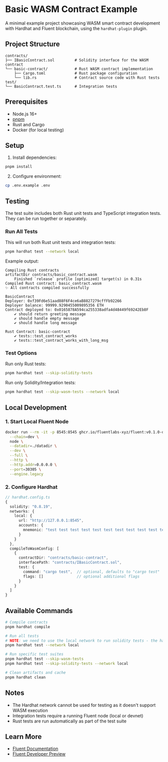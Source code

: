 # Basic WASM Contract Example

A minimal example project showcasing WASM smart contract development with Hardhat and Fluent blockchain, using the `hardhat-plugin` plugin.

## Project Structure

```
contracts/
├── IBasicContract.sol         # Solidity interface for the WASM contract
└── basic-contract/            # Rust WASM contract implementation
    ├── Cargo.toml             # Rust package configuration
    └── lib.rs                 # Contract source code with Rust tests
test/
└── BasicContract.test.ts      # Integration tests
```

## Prerequisites

- Node.js 16+
- [pnpm](https://pnpm.io/)
- Rust and Cargo
- Docker (for local testing)

## Setup

1. Install dependencies:

```bash
pnpm install
```

2. Configure environment:

```bash
cp .env.example .env
```

## Testing

The test suite includes both Rust unit tests and TypeScript integration tests. They can be run together or separately.

### Run All Tests

This will run both Rust unit tests and integration tests:

```bash
pnpm hardhat test --network local
```

Example output:

```
Compiling Rust contracts
artifactDir contracts/basic_contract.wasm
    Finished `release` profile [optimized] target(s) in 0.31s
Compiled Rust contract: basic_contract.wasm
✨ All contracts compiled successfully

BasicContract
Deployer: 0xf39Fd6e51aad88F6F4ce6aB8827279cffFb92266
Deployer balance: 99999.9290455009895356 ETH
Contract deployed to: 0x0165878A594ca255338adfa4d48449f69242Eb8F
    ✔ should return greeting message
    ✔ should handle empty message
    ✔ should handle long message

Rust Contract: basic-contract
    ✔ tests::test_contract_works
    ✔ tests::test_contract_works_with_long_msg
```

### Test Options

Run only Rust tests:

```bash
pnpm hardhat test --skip-solidity-tests
```

Run only Solidity/Integration tests:

```bash
pnpm hardhat test --skip-wasm-tests --network local
```

## Local Development

### 1. Start Local Fluent Node

```bash
docker run --rm -it -p 8545:8545 ghcr.io/fluentlabs-xyz/fluent:v0.1.0-dev.8 \
  --chain=dev \
  node \
  --datadir=./datadir \
  --dev \
  --full \
  --http \
  --http.addr=0.0.0.0 \
  --port=30305 \
  --engine.legacy
```

### 2. Configure Hardhat

```typescript
// hardhat.config.ts
{
  solidity: "0.8.19",
  networks: {
    local: {
      url: "http://127.0.0.1:8545",
      accounts: {
        mnemonic: "test test test test test test test test test test test junk"
      }
    }
  },
  compileToWasmConfig: [
    {
      contractDir: "contracts/basic-contract",
      interfacePath: "contracts/IBasicContract.sol",
      test: {
        command: "cargo test",  // optional, defaults to "cargo test"
        flags: []               // optional additional flags
      }
    }
  ]
}
```

## Available Commands

```bash
# Compile contracts
pnpm hardhat compile

# Run all tests
# NOTE: we need to use the local network to run solidity tests - the hardhat network doesn't support WASM execution
pnpm hardhat test --network local

# Run specific test suites
pnpm hardhat test --skip-wasm-tests
pnpm hardhat test --skip-solidity-tests --network local

# Clean artifacts and cache
pnpm hardhat clean
```

## Notes

- The Hardhat network cannot be used for testing as it doesn't support WASM execution
- Integration tests require a running Fluent node (local or devnet)
- Rust tests are run automatically as part of the test suite

## Learn More

- [Fluent Documentation](https://docs.fluentlabs.xyz)
- [Fluent Developer Preview](https://docs.fluentlabs.xyz/learn/developer-preview/connect-to-the-fluent-devnet)
